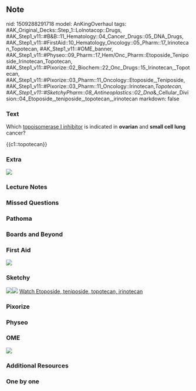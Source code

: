 ## Note
nid: 1509288291718
model: AnKingOverhaul
tags: #AK_Original_Decks::Step_1::Lolnotacop::Drugs, #AK_Step1_v11::#B&B::11_Hematology::04_Cancer_Drugs::05_DNA_Drugs, #AK_Step1_v11::#FirstAid::10_Hematology_Oncology::05_Pharm::17_Irinotecan_Topotecan, #AK_Step1_v11::#OME_banner, #AK_Step1_v11::#Physeo::09_Pharm::17_Hem/Onc_Pharm::Etoposide_Teniposide_Irinotecan_Topotecan, #AK_Step1_v11::#Pixorize::02_Biochem::22_Onc_Drugs::15_Irinotecan,_Topotecan, #AK_Step1_v11::#Pixorize::03_Pharm::11_Oncology::Etoposide,_Teniposide, #AK_Step1_v11::#Pixorize::03_Pharm::11_Oncology::Irinotecan,_Topotecan, #AK_Step1_v11::#SketchyPharm::08_Antineoplastics::02_Dna_&_Cellular_Division::04_Etoposide,_teniposide,_topotecan,_irinotecan
markdown: false

### Text
Which <u>topoisomerase I inhibitor</u> is indicated in
<b>ovarian</b> and <b>small cell lung</b> cancer?
<div>
  {{c1::topotecan}}
</div>

### Extra
<img src="paste-3912715207153.jpg">

### Lecture Notes


### Missed Questions


### Pathoma


### Boards and Beyond


### First Aid
<img src="paste-171519518965763.jpg">

### Sketchy
<img src="paste-376995049373697.jpg" class="resizer"><img src=
"paste-6b01b2ac4f9c03fde9bf00e33779f280a3ba4881.png" class=
"resizer"> <a href=
"https://dashboard.sketchy.com/study/medical/courses/medical-pharmacology/units/medical-pharmacology-antineoplastics/videos/medical-pharmacology-antineoplastics-dna-and-cellular-division-etoposide-teniposide-topotecan-irinotecan?utm_source=anki&utm_medium=partnership&utm_campaign=february_update&utm_content=medical">
Watch Etoposide, teniposide, topotecan, irinotecan</a>

### Pixorize


### Physeo


### OME
<div class="ome-widget">
  <a href="https://onlinemeded.org?ref=anki"><img src=
  "_OME_AnkiFlashcards_General_3.png"></a>
</div>

### Additional Resources


### One by one

